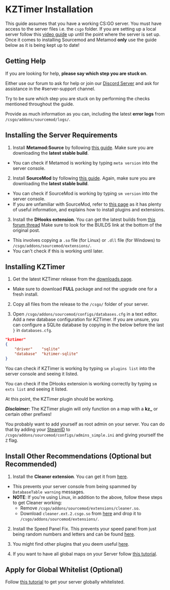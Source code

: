# KZTimer Installation

This guide assumes that you have a working CS:GO server. You must have access to the server files i.e. the `csgo` folder. If you are setting up a local server follow this [video guide](https://www.youtube.com/watch?v=U8xFwvhvxeE&) up until the point where the server is set up. Once it comes to installing Sourcemod and Metamod **only** use the guide below as it is being kept up to date!
 
## Getting Help
 
If you are looking for help, **please say which step you are stuck on**.
 
Either use our forum to ask for help or join our [Discord Server](https://discord.gg/csgokz) and ask for assistance in the #server-support channel.
 
Try to be sure which step you are stuck on by performing the checks mentioned throughout the guide.
 
Provide as much information as you can, including the latest **error logs** from `/csgo/addons/sourcemod/logs/`.
 
## Installing the Server Requirements
 
1. Install **Metamod:Source** by following [this guide](https://wiki.alliedmods.net/Installing_Metamod:Source). Make sure you are downloading the **latest stable build**.
  - You can check if Metamod is working by typing `meta version` into the server console.
 
2. Install **SourceMod** by following [this guide](https://wiki.alliedmods.net/Installing_SourceMod). Again, make sure you are downloading the **latest stable build**.
  - You can check if SourceMod is working by typing `sm version` into the server console.
  - If you are unfamiliar with SourceMod, refer to [this page](https://wiki.alliedmods.net/Managing_your_Sourcemod_installation) as it has plenty of useful information, and explains how to install plugins and extensions.
 
3. Install the **DHooks extension**. You can get the latest builds from [this forum thread](https://forums.alliedmods.net/showpost.php?p=2588686&postcount=589) Make sure to look for the BUILDS link at the bottom of the original post.
  - This involves copying a `.so` file (for Linux) or `.dll` file (for Windows) to `/csgo/addons/sourcemod/extensions/`.
  - You can't check if this is working until later.
 
## Installing KZTimer
 
1. Get the latest KZTimer release from the [downloads page](https://bitbucket.org/kztimerglobalteam/kztimerglobal/downloads/).
  - Make sure to download **FULL** package and not the upgrade one for a fresh install.
 
2. Copy all files from the release to the `/csgo/` folder of your server.
 
3. Open `/csgo/addons/sourcemod/configs/databases.cfg` in a text editor. Add a new database configuration for KZTimer. If you are unsure, you can configure a SQLite database by copying in the below before the last `}` in `databases.cfg`.
```json
"kztimer"
{
    "driver"    "sqlite"  
    "database"  "kztimer-sqlite"
}
```
 
You can check if KZTimer is working by typing `sm plugins list` into the server console and seeing it listed.
 
You can check if the DHooks extension is working correctly by typing `sm exts list` and seeing it listed.
 
At this point, the KZTimer plugin should be working. 

***Disclaimer:*** The KZTimer plugin will only function on a map with a **kz_** or certain other prefixes!

You probably want to add yourself as root admin on your server. You can do that by adding your [SteamID](https://steamid.io/) to  `/csgo/addons/sourcemod/configs/admins_simple.ini` and giving yourself the `Z` flag.
 
 
## Install Other Recommendations (Optional but Recommended)
 
1. Install the **Cleaner extension**. You can get it from [here](https://github.com/e54385991/console-cleaner).
- This prevents your server console from being spammed by `DatabaseTable warning` messages.
- **NOTE**: If you're using Linux, in addition to the above, follow these steps to get Cleaner working:
    - Remove `/csgo/addons/sourcemod/extensions/cleaner.so`.
    - Download `cleaner.ext.2.csgo.so` from [here](https://github.com/Accelerator74/Cleaner/tree/master/Release) and drop it to `/csgo/addons/sourcemod/extensions/`.

2. Install the Speed Panel Fix. This prevents your speed panel from just being random numbers and letters and can be found [here](https://github.com/Franc1sco/FixHintColorMessages).

3. You might find other plugins that you deem useful [here](https://forum.gokz.org/d/106-useful-plugins-for-kz-server-owners).

4. If you want to have all global maps on your Server follow [this tutorial](https://forum.gokz.org/d/110-how-to-get-all-global-maps-on-your-kz-server).
 
## Apply for Global Whitelist (Optional)
Follow [this tutorial](https://forum.gokz.org/p/guide-whitelist) to get your server globally whitelisted.